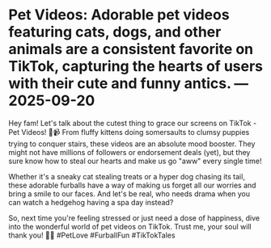 # Pet Videos: Adorable pet videos featuring cats, dogs, and other animals are a consistent favorite on TikTok, capturing the hearts of users with their cute and funny antics. — 2025-09-20

Hey fam! Let's talk about the cutest thing to grace our screens on TikTok - Pet Videos! 🐾📹 From fluffy kittens doing somersaults to clumsy puppies trying to conquer stairs, these videos are an absolute mood booster. They might not have millions of followers or endorsement deals (yet), but they sure know how to steal our hearts and make us go "aww" every single time!

Whether it's a sneaky cat stealing treats or a hyper dog chasing its tail, these adorable furballs have a way of making us forget all our worries and bring a smile to our faces. And let's be real, who needs drama when you can watch a hedgehog having a spa day instead?

So, next time you're feeling stressed or just need a dose of happiness, dive into the wonderful world of pet videos on TikTok. Trust me, your soul will thank you! 🐶💕 #PetLove #FurballFun #TikTokTales